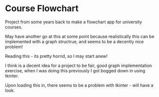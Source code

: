 # Course Flowchart



Project from some years back to make a flowchart app for university courses.

May have another go at this at some point because realistically this can be implemented with a graph structrue, and seems to be a decently nice problem!

Reading this - its pretty horrid, so I may start anew!





I think is a decent idea for a project to be fair, good graph implementation exercise, when I was doing this previously I got bogged down in using tkinter.

Upon loading this in, there seems to be a problem with tkinter - will have a look.

